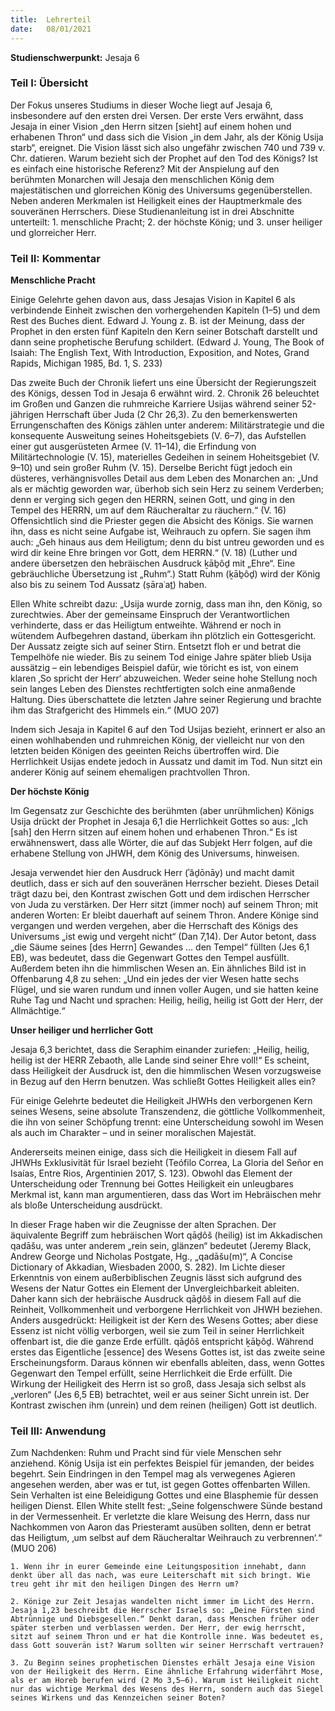 ```yaml
---
title:  Lehrerteil
date:   08/01/2021
---
```


**Studienschwerpunkt:**
Jesaja 6

### Teil I: Übersicht

Der Fokus unseres Studiums in dieser Woche liegt auf Jesaja 6, insbesondere auf den ersten drei Versen. Der erste Vers erwähnt, dass Jesaja in einer Vision „den Herrn sitzen [sieht] auf einem hohen und erhabenen Thron“ und dass sich die Vision „in dem Jahr, als der König Usija starb“, ereignet. Die Vision lässt sich also ungefähr zwischen 740 und 739 v. Chr. datieren. Warum bezieht sich der Prophet auf den Tod des Königs? Ist es einfach eine historische Referenz? Mit der Anspielung auf den berühmten Monarchen will Jesaja den menschlichen König dem majestätischen und glorreichen König des Universums gegenüberstellen. Neben anderen Merkmalen ist Heiligkeit eines der Hauptmerkmale des souveränen Herrschers. Diese Studienanleitung ist in drei Abschnitte unterteilt: 1. menschliche Pracht; 2. der höchste König; und 3. unser heiliger und glorreicher Herr.

### Teil II: Kommentar

**Menschliche Pracht**

Einige Gelehrte gehen davon aus, dass Jesajas Vision in Kapitel 6 als verbindende Einheit zwischen den vorhergehenden Kapiteln (1–5) und dem Rest des Buches dient. Edward J. Young z. B. ist der Meinung, dass der Prophet in den ersten fünf Kapiteln den Kern seiner Botschaft darstellt und dann seine prophetische Berufung schildert. (Edward J. Young, The Book of Isaiah: The English Text, With Introduction, Exposition, and Notes, Grand Rapids, Michigan 1985, Bd. 1, S. 233)

Das zweite Buch der Chronik liefert uns eine Übersicht der Regierungszeit des Königs, dessen Tod in Jesaja 6 erwähnt wird. 2. Chronik 26 beleuchtet im Großen und Ganzen die ruhmreiche Karriere Usijas während seiner 52-jährigen Herrschaft über Juda (2 Chr 26,3). Zu den bemerkenswerten Errungenschaften des Königs zählen unter anderem: Militärstrategie und die konsequente Ausweitung seines Hoheitsgebiets (V. 6–7), das Aufstellen einer gut ausgerüsteten Armee (V. 11–14), die Erfindung von Militärtechnologie (V. 15), materielles Gedeihen in seinem Hoheitsgebiet (V. 9–10) und sein großer Ruhm (V. 15). Derselbe Bericht fügt jedoch ein düsteres, verhängnisvolles Detail aus dem Leben des Monarchen an: „Und als er mächtig geworden war, überhob sich sein Herz zu seinem Verderben; denn er verging sich gegen den HERRN, seinen Gott, und ging in den Tempel des HERRN, um auf dem Räucheraltar zu räuchern.“ (V. 16) Offensichtlich sind die Priester gegen die Absicht des Königs. Sie warnen ihn, dass es nicht seine Aufgabe ist, Weihrauch zu opfern. Sie sagen ihm auch: „Geh hinaus aus dem Heiligtum; denn du bist untreu geworden und es wird dir keine Ehre bringen vor Gott, dem HERRN.“ (V. 18) (Luther und andere übersetzen den hebräischen Ausdruck ḵāḇôḏ mit „Ehre“. Eine gebräuchliche Übersetzung ist „Ruhm“.) Statt Ruhm (ḵāḇôḏ) wird der König also bis zu seinem Tod Aussatz (ṣāraʿaṯ) haben.

Ellen White schreibt dazu: „Usija wurde zornig, dass man ihn, den König, so zurechtwies. Aber der gemeinsame Einspruch der Verantwortlichen verhinderte, dass er das Heiligtum entweihte. Während er noch in wütendem Aufbegehren dastand, überkam ihn plötzlich ein Gottesgericht. Der Aussatz zeigte sich auf seiner Stirn. Entsetzt floh er und betrat die Tempelhöfe nie wieder. Bis zu seinem Tod einige Jahre später blieb Usija aussätzig – ein lebendiges Beispiel dafür, wie töricht es ist, von einem klaren ‚So spricht der Herr‘ abzuweichen. Weder seine hohe Stellung noch sein langes Leben des Dienstes rechtfertigten solch eine anmaßende Haltung. Dies überschattete die letzten Jahre seiner Regierung und brachte ihm das Strafgericht des Himmels ein.“ (MUO 207)

Indem sich Jesaja in Kapitel 6 auf den Tod Usijas bezieht, erinnert er also an einen wohlhabenden und ruhmreichen König, der vielleicht nur von den letzten beiden Königen des geeinten Reichs übertroffen wird. Die Herrlichkeit Usijas endete jedoch in Aussatz und damit im Tod. Nun sitzt ein anderer König auf seinem ehemaligen prachtvollen Thron.

**Der höchste König**

Im Gegensatz zur Geschichte des berühmten (aber unrühmlichen) Königs Usija drückt der Prophet in Jesaja 6,1 die Herrlichkeit Gottes so aus: „Ich [sah] den Herrn sitzen auf einem hohen und erhabenen Thron.“ Es ist erwähnenswert, dass alle Wörter, die auf das Subjekt Herr folgen, auf die erhabene Stellung von JHWH, dem König des Universums, hinweisen.

Jesaja verwendet hier den Ausdruck Herr (ʾăḏōnāy) und macht damit deutlich, dass er sich auf den souveränen Herrscher bezieht. Dieses Detail trägt dazu bei, den Kontrast zwischen Gott und dem irdischen Herrscher von Juda zu verstärken. Der Herr sitzt (immer noch) auf seinem Thron; mit anderen Worten: Er bleibt dauerhaft auf seinem Thron. Andere Könige sind vergangen und werden vergehen, aber die Herrschaft des Königs des Universums „ist ewig und vergeht nicht“ (Dan 7,14). Der Autor betont, dass „die Säume seines [des Herrn] Gewandes … den Tempel“ füllten (Jes 6,1 EB), was bedeutet, dass die Gegenwart Gottes den Tempel ausfüllt. Außerdem beten ihn die himmlischen Wesen an. Ein ähnliches Bild ist in Offenbarung 4,8 zu sehen: „Und ein jedes der vier Wesen hatte sechs Flügel, und sie waren rundum und innen voller Augen, und sie hatten keine Ruhe Tag und Nacht und sprachen: Heilig, heilig, heilig ist Gott der Herr, der Allmächtige.“

**Unser heiliger und herrlicher Gott**

Jesaja 6,3 berichtet, dass die Seraphim einander zuriefen: „Heilig, heilig, heilig ist der HERR Zebaoth, alle Lande sind seiner Ehre voll!“ Es scheint, dass Heiligkeit der Ausdruck ist, den die himmlischen Wesen vorzugsweise in Bezug auf den Herrn benutzen. Was schließt Gottes Heiligkeit alles ein?

Für einige Gelehrte bedeutet die Heiligkeit JHWHs den verborgenen Kern seines Wesens, seine absolute Transzendenz, die göttliche Vollkommenheit, die ihn von seiner Schöpfung trennt: eine Unterscheidung sowohl im Wesen als auch im Charakter – und in seiner moralischen Majestät.

Andererseits meinen einige, dass sich die Heiligkeit in diesem Fall auf JHWHs Exklusivität für Israel bezieht (Teófilo Correa, La Gloria del Señor en Isaías, Entre Rios, Argentinien 2017, S. 123). Obwohl das Element der Unterscheidung oder Trennung bei Gottes Heiligkeit ein unleugbares Merkmal ist, kann man argumentieren, dass das Wort im Hebräischen mehr als bloße Unterscheidung ausdrückt.

In dieser Frage haben wir die Zeugnisse der alten Sprachen. Der äquivalente Begriff zum hebräischen Wort qāḏôš (heilig) ist im Akkadischen qadāšu, was unter anderem „rein sein, glänzen“ bedeutet (Jeremy Black, Andrew George und Nicholas Postgate, Hg., „qadāšu(m)“, A Concise Dictionary of Akkadian, Wiesbaden 2000, S. 282). Im Lichte dieser Erkenntnis von einem außerbiblischen Zeugnis lässt sich aufgrund des Wesens der Natur Gottes ein Element der Unvergleichbarkeit ableiten. Daher kann sich der hebräische Ausdruck qāḏôš in diesem Fall auf die Reinheit, Vollkommenheit und verborgene Herrlichkeit von JHWH beziehen. Anders ausgedrückt: Heiligkeit ist der Kern des Wesens Gottes; aber diese Essenz ist nicht völlig verborgen, weil sie zum Teil in seiner Herrlichkeit offenbart ist, die die ganze Erde erfüllt. qāḏôš entspricht ḵāḇôḏ. Während erstes das Eigentliche [essence] des Wesens Gottes ist, ist das zweite seine Erscheinungsform. Daraus können wir ebenfalls ableiten, dass, wenn Gottes Gegenwart den Tempel erfüllt, seine Herrlichkeit die Erde erfüllt. Die Wirkung der Heiligkeit des Herrn ist so groß, dass Jesaja sich selbst als „verloren“ (Jes 6,5 EB) betrachtet, weil er aus seiner Sicht unrein ist. Der Kontrast zwischen ihm (unrein) und dem reinen (heiligen) Gott ist deutlich.

### Teil III: Anwendung

Zum Nachdenken: Ruhm und Pracht sind für viele Menschen sehr anziehend. König Usija ist ein perfektes Beispiel für jemanden, der beides begehrt. Sein Eindringen in den Tempel mag als verwegenes Agieren angesehen werden, aber was er tut, ist gegen Gottes offenbarten Willen. Sein Verhalten ist eine Beleidigung Gottes und eine Blasphemie für dessen heiligen Dienst. Ellen White stellt fest: „Seine folgenschwere Sünde bestand in der Vermessenheit. Er verletzte die klare Weisung des Herrn, dass nur Nachkommen von Aaron das Priesteramt ausüben sollten, denn er betrat das Heiligtum, ‚um selbst auf dem Räucheraltar Weihrauch zu verbrennen‘.“ (MUO 206)

`1. Wenn ihr in eurer Gemeinde eine Leitungsposition innehabt, dann denkt über all das nach, was eure Leiterschaft mit sich bringt. Wie treu geht ihr mit den heiligen Dingen des Herrn um?`

`2. Könige zur Zeit Jesajas wandelten nicht immer im Licht des Herrn. Jesaja 1,23 beschreibt die Herrscher Israels so: „Deine Fürsten sind Abtrünnige und Diebsgesellen.“ Denkt daran, dass Menschen früher oder später sterben und verblassen werden. Der Herr, der ewig herrscht, sitzt auf seinem Thron und er hat die Kontrolle inne. Was bedeutet es, dass Gott souverän ist? Warum sollten wir seiner Herrschaft vertrauen?`

`3. Zu Beginn seines prophetischen Dienstes erhält Jesaja eine Vision von der Heiligkeit des Herrn. Eine ähnliche Erfahrung widerfährt Mose, als er am Horeb berufen wird (2 Mo 3,5–6). Warum ist Heiligkeit nicht nur das wichtige Merkmal des Wesens des Herrn, sondern auch das Siegel seines Wirkens und das Kennzeichen seiner Boten?`